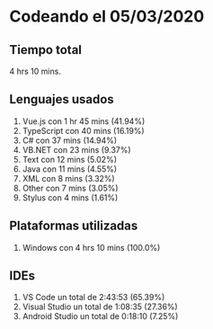 # Codeando el 05/03/2020

## Tiempo total
4 hrs 10 mins.

## Lenguajes usados
1. Vue.js con 1 hr 45 mins (41.94%)
1. TypeScript con 40 mins (16.19%)
1. C# con 37 mins (14.94%)
1. VB.NET con 23 mins (9.37%)
1. Text con 12 mins (5.02%)
1. Java con 11 mins (4.55%)
1. XML con 8 mins (3.32%)
1. Other con 7 mins (3.05%)
1. Stylus con 4 mins (1.61%)

## Plataformas utilizadas
1. Windows con 4 hrs 10 mins (100.0%)

## IDEs
1. VS Code un total de 2:43:53 (65.39%)
1. Visual Studio un total de 1:08:35 (27.36%)
1. Android Studio un total de 0:18:10 (7.25%)
